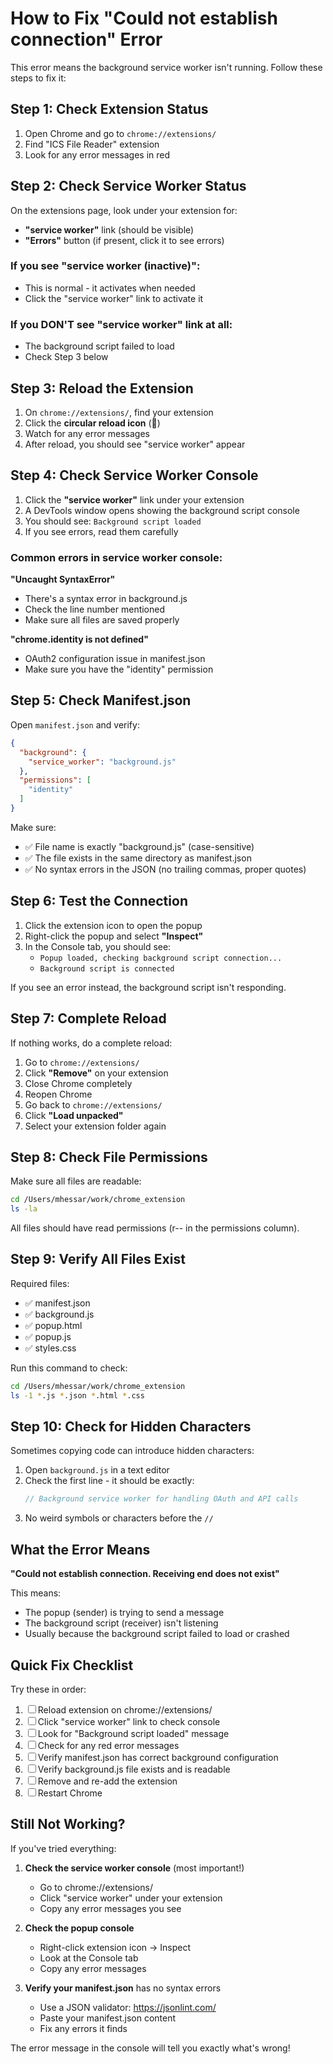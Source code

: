 # How to Fix "Could not establish connection" Error

This error means the background service worker isn't running. Follow these steps to fix it:

## Step 1: Check Extension Status

1. Open Chrome and go to `chrome://extensions/`
2. Find "ICS File Reader" extension
3. Look for any error messages in red

## Step 2: Check Service Worker Status

On the extensions page, look under your extension for:
- **"service worker"** link (should be visible)
- **"Errors"** button (if present, click it to see errors)

### If you see "service worker (inactive)":
- This is normal - it activates when needed
- Click the "service worker" link to activate it

### If you DON'T see "service worker" link at all:
- The background script failed to load
- Check Step 3 below

## Step 3: Reload the Extension

1. On `chrome://extensions/`, find your extension
2. Click the **circular reload icon** (🔄)
3. Watch for any error messages
4. After reload, you should see "service worker" appear

## Step 4: Check Service Worker Console

1. Click the **"service worker"** link under your extension
2. A DevTools window opens showing the background script console
3. You should see: `Background script loaded`
4. If you see errors, read them carefully

### Common errors in service worker console:

**"Uncaught SyntaxError"**
- There's a syntax error in background.js
- Check the line number mentioned
- Make sure all files are saved properly

**"chrome.identity is not defined"**
- OAuth2 configuration issue in manifest.json
- Make sure you have the "identity" permission

## Step 5: Check Manifest.json

Open `manifest.json` and verify:

```json
{
  "background": {
    "service_worker": "background.js"
  },
  "permissions": [
    "identity"
  ]
}
```

Make sure:
- ✅ File name is exactly "background.js" (case-sensitive)
- ✅ The file exists in the same directory as manifest.json
- ✅ No syntax errors in the JSON (no trailing commas, proper quotes)

## Step 6: Test the Connection

1. Click the extension icon to open the popup
2. Right-click the popup and select **"Inspect"**
3. In the Console tab, you should see:
   - `Popup loaded, checking background script connection...`
   - `Background script is connected`

If you see an error instead, the background script isn't responding.

## Step 7: Complete Reload

If nothing works, do a complete reload:

1. Go to `chrome://extensions/`
2. Click **"Remove"** on your extension
3. Close Chrome completely
4. Reopen Chrome
5. Go back to `chrome://extensions/`
6. Click **"Load unpacked"**
7. Select your extension folder again

## Step 8: Check File Permissions

Make sure all files are readable:

```bash
cd /Users/mhessar/work/chrome_extension
ls -la
```

All files should have read permissions (r-- in the permissions column).

## Step 9: Verify All Files Exist

Required files:
- ✅ manifest.json
- ✅ background.js
- ✅ popup.html
- ✅ popup.js
- ✅ styles.css

Run this command to check:
```bash
cd /Users/mhessar/work/chrome_extension
ls -1 *.js *.json *.html *.css
```

## Step 10: Check for Hidden Characters

Sometimes copying code can introduce hidden characters:

1. Open `background.js` in a text editor
2. Check the first line - it should be exactly:
   ```javascript
   // Background service worker for handling OAuth and API calls
   ```
3. No weird symbols or characters before the `//`

## What the Error Means

**"Could not establish connection. Receiving end does not exist"**

This means:
- The popup (sender) is trying to send a message
- The background script (receiver) isn't listening
- Usually because the background script failed to load or crashed

## Quick Fix Checklist

Try these in order:

1. ☐ Reload extension on chrome://extensions/
2. ☐ Click "service worker" link to check console
3. ☐ Look for "Background script loaded" message
4. ☐ Check for any red error messages
5. ☐ Verify manifest.json has correct background configuration
6. ☐ Verify background.js file exists and is readable
7. ☐ Remove and re-add the extension
8. ☐ Restart Chrome

## Still Not Working?

If you've tried everything:

1. **Check the service worker console** (most important!)
   - Go to chrome://extensions/
   - Click "service worker" under your extension
   - Copy any error messages you see

2. **Check the popup console**
   - Right-click extension icon → Inspect
   - Look at the Console tab
   - Copy any error messages

3. **Verify your manifest.json** has no syntax errors
   - Use a JSON validator: https://jsonlint.com/
   - Paste your manifest.json content
   - Fix any errors it finds

The error message in the console will tell you exactly what's wrong!
